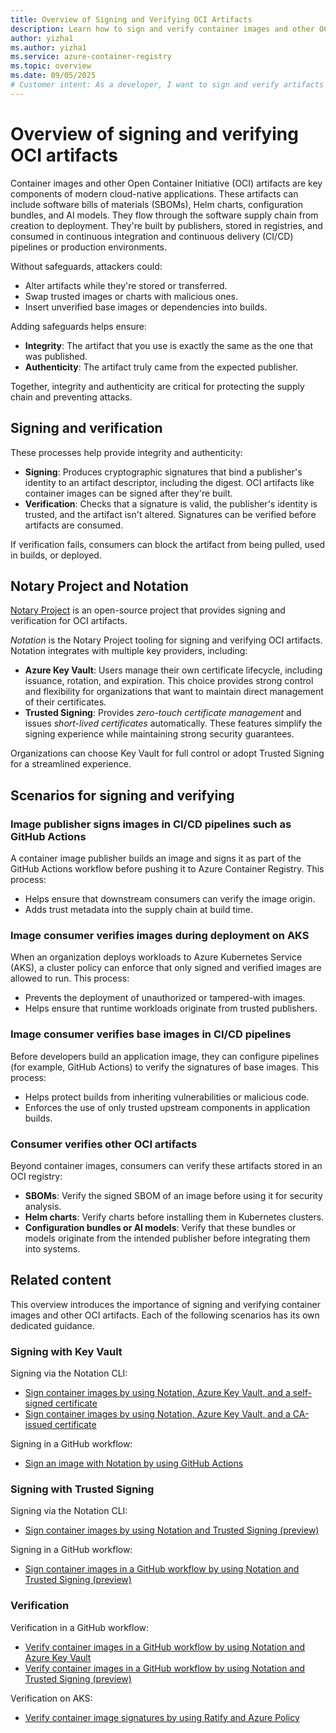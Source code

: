 ```yaml
---
title: Overview of Signing and Verifying OCI Artifacts
description: Learn how to sign and verify container images and other OCI artifacts to help ensure integrity and authenticity across the software supply chain.
author: yizha1
ms.author: yizha1
ms.service: azure-container-registry
ms.topic: overview
ms.date: 09/05/2025
# Customer intent: As a developer, I want to sign and verify artifacts in registries so that I can help ensure the authenticity and integrity of artifacts throughout their lifecycle.
---
```


# Overview of signing and verifying OCI artifacts

Container images and other Open Container Initiative (OCI) artifacts are key components of modern cloud-native applications. These artifacts can include software bills of materials (SBOMs), Helm charts, configuration bundles, and AI models. They flow through the software supply chain from creation to deployment. They're built by publishers, stored in registries, and consumed in continuous integration and continuous delivery (CI/CD) pipelines or production environments.

Without safeguards, attackers could:

- Alter artifacts while they're stored or transferred.
- Swap trusted images or charts with malicious ones.
- Insert unverified base images or dependencies into builds.

Adding safeguards helps ensure:

- **Integrity**: The artifact that you use is exactly the same as the one that was published.
- **Authenticity**: The artifact truly came from the expected publisher.

Together, integrity and authenticity are critical for protecting the supply chain and preventing attacks.

## Signing and verification

These processes help provide integrity and authenticity:

- **Signing**: Produces cryptographic signatures that bind a publisher's identity to an artifact descriptor, including the digest. OCI artifacts like container images can be signed after they're built.
- **Verification**: Checks that a signature is valid, the publisher's identity is trusted, and the artifact isn't altered. Signatures can be verified before artifacts are consumed.

If verification fails, consumers can block the artifact from being pulled, used in builds, or deployed.

## Notary Project and Notation

[Notary Project](https://notaryproject.dev/) is an open-source project that provides signing and verification for OCI artifacts.

*Notation* is the Notary Project tooling for signing and verifying OCI artifacts. Notation integrates with multiple key providers, including:

- **Azure Key Vault**: Users manage their own certificate lifecycle, including issuance, rotation, and expiration. This choice provides strong control and flexibility for organizations that want to maintain direct management of their certificates.
- **Trusted Signing**: Provides *zero-touch certificate management* and issues *short-lived certificates* automatically. These features simplify the signing experience while maintaining strong security guarantees.

Organizations can choose Key Vault for full control or adopt Trusted Signing for a streamlined experience.

## Scenarios for signing and verifying

### Image publisher signs images in CI/CD pipelines such as GitHub Actions

A container image publisher builds an image and signs it as part of the GitHub Actions workflow before pushing it to Azure Container Registry. This process:

- Helps ensure that downstream consumers can verify the image origin.
- Adds trust metadata into the supply chain at build time.

### Image consumer verifies images during deployment on AKS

When an organization deploys workloads to Azure Kubernetes Service (AKS), a cluster policy can enforce that only signed and verified images are allowed to run. This process:

- Prevents the deployment of unauthorized or tampered-with images.
- Helps ensure that runtime workloads originate from trusted publishers.

### Image consumer verifies base images in CI/CD pipelines

Before developers build an application image, they can configure pipelines (for example, GitHub Actions) to verify the signatures of base images. This process:

- Helps protect builds from inheriting vulnerabilities or malicious code.
- Enforces the use of only trusted upstream components in application builds.

### Consumer verifies other OCI artifacts

Beyond container images, consumers can verify these artifacts stored in an OCI registry:

- **SBOMs**: Verify the signed SBOM of an image before using it for security analysis.
- **Helm charts**: Verify charts before installing them in Kubernetes clusters.
- **Configuration bundles or AI models**: Verify that these bundles or models originate from the intended publisher before integrating them into systems.

## Related content

This overview introduces the importance of signing and verifying container images and other OCI artifacts. Each of the following scenarios has its own dedicated guidance.

### Signing with Key Vault

Signing via the Notation CLI:

- [Sign container images by using Notation, Azure Key Vault, and a self-signed certificate](container-registry-tutorial-sign-build-push.md)
- [Sign container images by using Notation, Azure Key Vault, and a CA-issued certificate](container-registry-tutorial-sign-trusted-ca.md)

Signing in a GitHub workflow:

- [Sign an image with Notation by using GitHub Actions](/azure/security/container-secure-supply-chain/articles/notation-sign-gha)

### Signing with Trusted Signing

Signing via the Notation CLI:

- [Sign container images by using Notation and Trusted Signing (preview)](container-registry-tutorial-sign-verify-notation-trusted-signing.md)

Signing in a GitHub workflow:

- [Sign container images in a GitHub workflow by using Notation and Trusted Signing (preview)](container-registry-tutorial-github-sign-notation-trusted-signing.md)

### Verification

Verification in a GitHub workflow:

- [Verify container images in a GitHub workflow by using Notation and Azure Key Vault](/azure/security/container-secure-supply-chain/articles/verify-gha)
- [Verify container images in a GitHub workflow by using Notation and Trusted Signing (preview)](container-registry-tutorial-github-verify-notation-trusted-signing.md)

Verification on AKS:

- [Verify container image signatures by using Ratify and Azure Policy](container-registry-tutorial-verify-with-ratify-aks.md)
